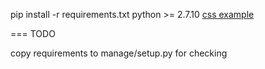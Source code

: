 pip install -r requirements.txt
python >= 2.7.10
[css example]

===
TODO

copy requirements to manage/setup.py for checking


[css example]:http://www.cnblogs.com/hnyei/p/3753693.html     
     
     
     
     
     
     
     
     
     
     
     
     
     
     
